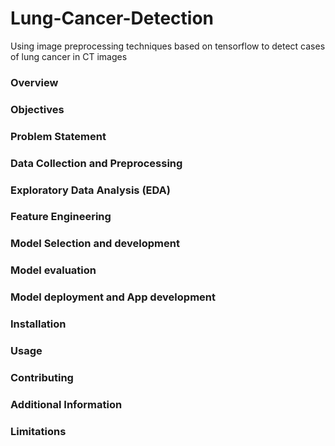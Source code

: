 # Lung-Cancer-Detection
Using image preprocessing techniques based on tensorflow to detect cases of lung cancer in CT images


<h3> Overview </h3>
<h3>Objectives </h3>

<h3>Problem Statement </h3>
<h3>Data Collection and Preprocessing</h3>
<h3>Exploratory Data Analysis (EDA)</h3>
<h3>Feature Engineering</h3>
<h3> Model Selection and development</h3>
<h3> Model evaluation </h3>
<h3> Model deployment and App development</h3>
<h3>Installation </h3>
<h3>Usage</h3>
<h3>Contributing</h3>
<h3>Additional Information</h3>
<h3>Limitations</h3>
